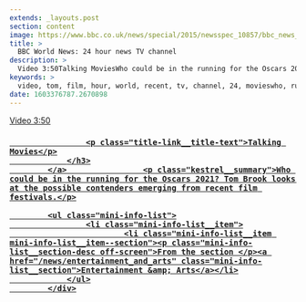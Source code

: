 ```yaml
--- 
extends: _layouts.post 
section: content 
image: https://www.bbc.co.uk/news/special/2015/newsspec_10857/bbc_news_logo.png?cb=1 
title: > 
  BBC World News: 24 hour news TV channel 
description: > 
  Video 3:50Talking MoviesWho could be in the running for the Oscars 2021?Tom Brook looks at the possible contenders emerging from recent film festivals. 
keywords: > 
  video, tom, film, hour, world, recent, tv, channel, 24, movieswho, running, festivals, looks, oscars, possible, bbc 
date: 1603376787.2670898 
--- 
```

<div><a href="/news/av/entertainment-arts-54630703/talking-movies" class="title-link">
                <p class="off-screen">Video 3:50</p>
                <h3 class="title-link__title">
                    
                    <p class="title-link__title-text">Talking Movies</p>
                </h3>
            </a>                <p class="kestrel__summary">Who could be in the running for the Oscars 2021? Tom Brook looks at the possible contenders emerging from recent film festivals.</p>

            <ul class="mini-info-list">
                    <li class="mini-info-list__item">
                            <li class="mini-info-list__item mini-info-list__item--section"><p class="mini-info-list__section-desc off-screen">From the section </p><a href="/news/entertainment_and_arts" class="mini-info-list__section">Entertainment &amp; Arts</a></li>
                </ul>
            </div>